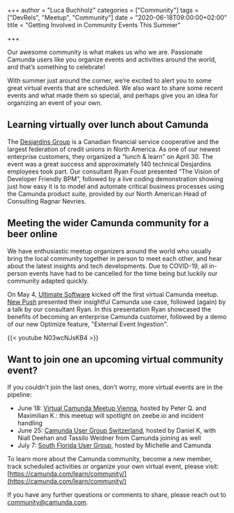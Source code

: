 +++
author = "Luca Buchholz"
categories = ["Community"]
tags = ["DevRels", "Meetup", "Community"]
date = "2020-06-18T09:00:00+02:00"
title = "Getting Involved in Community Events This Summer"

+++

Our awesome community  is what makes us who we are. Passionate Camunda users like you organize events and activities around the world, and that’s something to celebrate!

With summer just around the corner, we’re excited to alert you to some great  virtual events that are scheduled. We also want to share some recent events and what made them so special, and perhaps give you an idea for organizing an event of your own.

<!--more-->

## Learning virtually over lunch about Camunda

The [Desjardins Group](https://www.desjardins.com/ca/index.jsp) is a Canadian financial service cooperative and the largest federation of credit unions in North America. As one of our newest enterprise customers, they organized a “lunch & learn” on April 30. The event was a great success and approximately 140 technical Desjardins employees took part. Our consultant Ryan Foust presented “The Vision of Developer Friendly BPM”, followed by a live coding demonstration showing just how easy it is to model and automate critical business processes using the Camunda product suite, provided by our North American Head of Consulting Ragnar Nevries.

## Meeting the wider Camunda community for a beer online

We have enthusiastic meetup organizers around the world who usually bring the local community together in person to meet each other, and hear about the latest insights and tech developments. Due to COVID-19, all in-person events have had to be cancelled for the time being but luckily our community adapted quickly.

On May 4, [Ultimate Software](https://www.ultimatesoftware.com/) kicked off the first virtual Camunda meetup. [New Push](https://newpush.com/) presented their insightful Camunda use case, followed (again) by a talk by our consultant Ryan. In this presentation Ryan showcased the benefits of becoming an enterprise Camunda customer, followed by a demo of our new Optimize feature, "External Event Ingestion".


{{< youtube N03wcNJsKB4 >}}

## Want to join one an upcoming virtual community event?

If you couldn't join the last ones, don’t worry, more virtual events are in the pipeline:

* June 18: [Virtual Camunda Meetup Vienna](https://www.meetup.com/camunda-vienna/events/270861942/), hosted by Peter Q. and Maximilian K.: this meetup will spotlight on zeebe.io and incident handling
* June 25: [Camunda User Group Switzerland](https://www.meetup.com/Camunda-User-Group-Schweiz/events/266995273/), hosted by Daniel K, with Niall Deehan and Tassilo Weidner from Camunda  joining as well
* July 7: [South Florida User Group](https://www.meetup.com/Camunda-User-Group-South-Florida/events/269158424/), hosted by Michelle and Camunda

To learn more about the Camunda community, become a new member, track scheduled activities or organize your own virtual event, please visit: [https://camunda.com/learn/community/](https://camunda.com/learn/community/)

If you have any further questions or comments to share, please reach out to [community@camunda.com](mailto:community@camunda.com).
